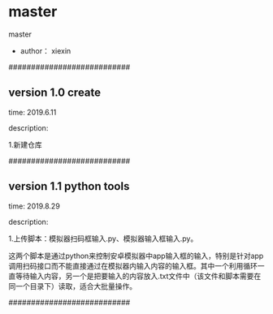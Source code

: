 # master
master

* author： xiexin


###########################

version 1.0   create
---------------------------

time:    2019.6.11

description:

1.新建仓库



###########################

version 1.1   python tools
---------------------------

time:    2019.8.29

description:

1.上传脚本：模拟器扫码框输入.py、模拟器输入框输入.py。

  这两个脚本是通过python来控制安卓模拟器中app输入框的输入，特别是针对app调用扫码接口而不能直接通过在模拟器内输入内容的输入框。其中一个利用循环一直等待输入内容，另一个是把要输入的内容放入.txt文件中（该文件和脚本需要在同一个目录下）读取，适合大批量操作。
  


###########################
